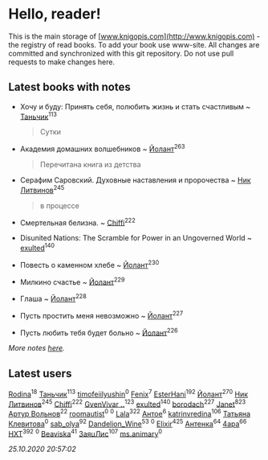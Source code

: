 # Hello, reader!
This is the main storage of [www.knigopis.com](http://www.knigopis.com) - the registry of read books.
To add your book use www-site. All changes are committed and synchronized with this git repository.
Do not use pull requests to make changes here.


## Latest books with notes
* Хочу и буду: Принять себя, полюбить жизнь и стать счастливым ~ [Таньчик](users/209/2096581563762610-facebook)<sup>113</sup>
    > Сутки

* Академия домашних волшебников ~ [Йолант](users/104/104690883692185089260-google)<sup>263</sup>
    > Перечитана книга из детства

* Серафим Саровский. Духовные наставления и пророчества ~ [Ник Литвинов](users/241/241974816-vkontakte)<sup>245</sup>
    > в процессе

* Смертельная белизна. ~ [Chiffi](users/105/105831994080785626680-google)<sup>222</sup>

* Disunited Nations: The Scramble for Power in an Ungoverned World ~ [exulted](users/100/100599204551896265722-google)<sup>140</sup>

* Повесть о каменном хлебе ~ [Йолант](users/104/104690883692185089260-google)<sup>230</sup>

* Милкино счастье ~ [Йолант](users/104/104690883692185089260-google)<sup>229</sup>

* Глаша ~ [Йолант](users/104/104690883692185089260-google)<sup>228</sup>

* Пусть простить меня невозможно ~ [Йолант](users/104/104690883692185089260-google)<sup>227</sup>

* Пусть любить тебя будет больно ~ [Йолант](users/104/104690883692185089260-google)<sup>226</sup>


_More notes [here](latest_books_with_notes.md)._


## Latest users
[Rodina](users/116/116257964632073652332-google)<sup>18</sup> 
[Таньчик](users/209/2096581563762610-facebook)<sup>113</sup> 
[timofeiilyushin](users/350/350168034-vkontakte)<sup>0</sup> 
[Fenix](users/111/111367585493471720963-google)<sup>7</sup> 
[EsterHani](users/305/30558181-vkontakte)<sup>192</sup> 
[Йолант](users/104/104690883692185089260-google)<sup>270</sup> 
[Ник Литвинов](users/241/241974816-vkontakte)<sup>245</sup> 
[Chiffi](users/105/105831994080785626680-google)<sup>222</sup> 
[GvenVivar ..](users/158/158266434925901-facebook)<sup>123</sup> 
[exulted](users/100/100599204551896265722-google)<sup>140</sup> 
[borodach](users/157/15706320-vkontakte)<sup>227</sup> 
[Janet](users/108/108113656204404967440-google)<sup>823</sup> 
[Артур Вольнов](users/225/225880893-vkontakte)<sup>22</sup> 
[roomautist](users/231/231667059-vkontakte)<sup>0</sup> 
[](users/251/251583481-vkontakte)<sup>0</sup> 
[Lala](users/761/76187635-vkontakte)<sup>322</sup> 
[Антое](users/577/57776720-vkontakte)<sup>6</sup> 
[katrinvredina](users/233/2336755-vkontakte)<sup>106</sup> 
[Татьяна Клевитова](users/103/103833277292487584186-googleplus)<sup>0</sup> 
[sab_olya](users/139/139338401-vkontakte)<sup>92</sup> 
[Dandelion_Wine](users/586/58602788-vkontakte)<sup>53</sup> 
[](users/947/9478325038588396490-mailru)<sup>0</sup> 
[Elixir](users/115/115826717712507836033-google)<sup>425</sup> 
[Антенка](users/118/118158645037334943900-google)<sup>64</sup> 
[4apa](users/117/117392596378069249667-google)<sup>66</sup> 
[HXT](users/100/100002563462782-facebook)<sup>392</sup> 
[](users/101/101012265752942145432-google)<sup>0</sup> 
[Beaviska](users/102/10202544960024508-facebook)<sup>41</sup> 
[ЗаяцЛис](users/112/112388384595246311466-google)<sup>107</sup> 
[ms.animary](users/217/217125362-vkontakte)<sup>0</sup> 


_25.10.2020 20:57:02_
